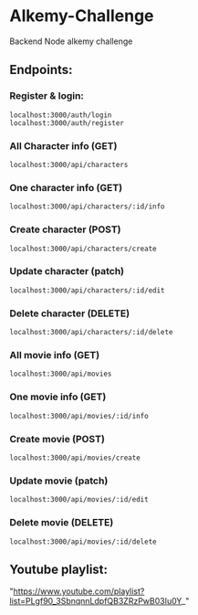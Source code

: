 # Alkemy-Challenge
 Backend Node alkemy challenge


## Endpoints:

### Register & login:
    localhost:3000/auth/login  
    localhost:3000/auth/register

### All Character info (GET)  
    localhost:3000/api/characters
### One character info (GET)  
    localhost:3000/api/characters/:id/info
### Create character (POST)  
    localhost:3000/api/characters/create
### Update character (patch)  
    localhost:3000/api/characters/:id/edit
### Delete character (DELETE)  
    localhost:3000/api/characters/:id/delete

### All movie info (GET)  
    localhost:3000/api/movies
### One movie info (GET)  
    localhost:3000/api/movies/:id/info
### Create movie (POST)  
    localhost:3000/api/movies/create
### Update movie (patch)  
    localhost:3000/api/movies/:id/edit
### Delete movie (DELETE)  
    localhost:3000/api/movies/:id/delete



## Youtube playlist:
"https://www.youtube.com/playlist?list=PLgf90_3SbnqnnLdpfQB3ZRzPwB03Iu0Y_"